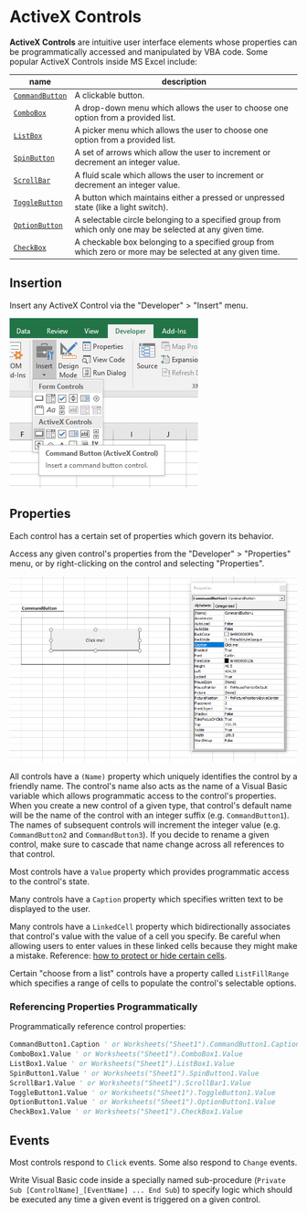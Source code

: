 # ActiveX Controls

**ActiveX Controls** are intuitive user interface elements whose properties can be programmatically accessed and manipulated by VBA code. Some popular ActiveX Controls inside MS Excel include:

name | description
--- | ---
[`CommandButton`](command-buttons.md) | A clickable button.
[`ComboBox`](combo-boxes.md) | A drop-down menu which allows the user to choose one option from a provided list.
[`ListBox`](list-boxes.md) | A picker menu which allows the user to choose one option from a provided list.
[`SpinButton`](spin-buttons.md) | A set of arrows which allow the user to increment or decrement an integer value.
[`ScrollBar`](scroll-bars.md) | A fluid scale which allows the user to increment or decrement an integer value.
[`ToggleButton`](toggle-buttons.md) | A button which maintains either a pressed or unpressed state (like a light switch).
[`OptionButton`](option-buttons.md) | A selectable circle belonging to a specified group from which only one may be selected at any given time.
[`CheckBox`](check-boxes.md) | A checkable box belonging to a specified group from which zero or more may be selected at any given time.

## Insertion

Insert any ActiveX Control via the "Developer" > "Insert" menu.

![A screenshot of the "Developer" > "Insert" menu.](/img/notes/ms-excel/activex-controls/inserting-a-control.png)

## Properties

Each control has a certain set of properties which govern its behavior.

Access any given control's properties from the "Developer" > "Properties" menu, or by right-clicking on the control and selecting "Properties".

![a menu depicting a control's properties. on the left are the property names and on the right are their respective values](/img/notes/ms-excel/activex-controls/command-button-properties.png)

All controls have a `(Name)` property which uniquely identifies the control by a friendly name. The control's name also acts as the name of a Visual Basic variable which allows programmatic access to the control's properties. When you create a new control of a given type, that control's default name will be the name of the control with an integer suffix (e.g. `CommandButton1`). The names of subsequent controls will increment the integer value (e.g. `CommandButton2` and `CommandButton3`). If you decide to rename a given control, make sure to cascade that name change across all references to that control.

Most controls have a `Value` property which provides programmatic access to the control's state.

Many controls have a `Caption` property which specifies written text to be displayed to the user.

Many controls have a `LinkedCell` property which bidirectionally associates that control's value with the value of a cell you specify. Be careful when allowing users to enter values in these linked cells because they might make a mistake. Reference: [how to protect or hide certain cells](https://support.microsoft.com/en-us/help/214081/xl-how-to-lock-individual-cells-in-a-worksheet).

Certain "choose from a list" controls have a property called `ListFillRange` which specifies a range of cells to populate the control's selectable options.

### Referencing Properties Programmatically

Programmatically reference control properties:

```vb
CommandButton1.Caption ' or Worksheets("Sheet1").CommandButton1.Caption
ComboBox1.Value ' or Worksheets("Sheet1").ComboBox1.Value
ListBox1.Value ' or Worksheets("Sheet1").ListBox1.Value
SpinButton1.Value ' or Worksheets("Sheet1").SpinButton1.Value
ScrollBar1.Value ' or Worksheets("Sheet1").ScrollBar1.Value
ToggleButton1.Value ' or Worksheets("Sheet1").ToggleButton1.Value
OptionButton1.Value ' or Worksheets("Sheet1").OptionButton1.Value
CheckBox1.Value ' or Worksheets("Sheet1").CheckBox1.Value
```

## Events

Most controls respond to `Click` events. Some also respond to `Change` events.

Write Visual Basic code inside a specially named sub-procedure (`Private Sub [ControlName]_[EventName] ... End Sub`) to specify logic which should be executed any time a given event is triggered on a given control.
